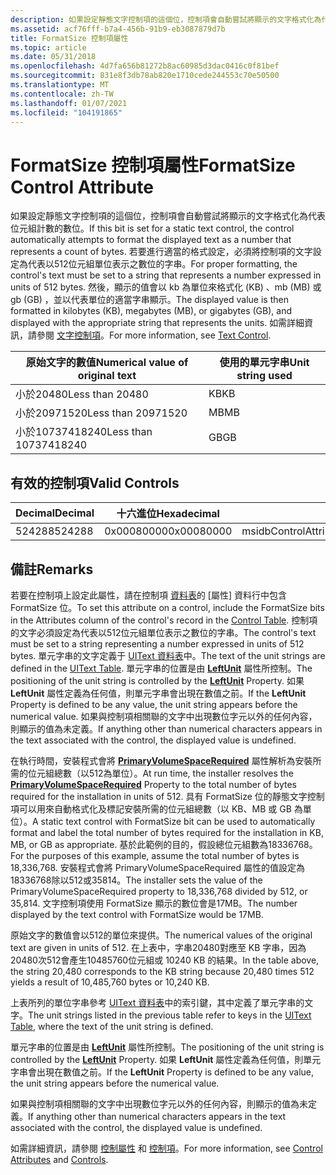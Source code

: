 ```yaml
---
description: 如果設定靜態文字控制項的這個位，控制項會自動嘗試將顯示的文字格式化為代表位元組計數的數位。
ms.assetid: acf76fff-b7a4-456b-91b9-eb3087879d7b
title: FormatSize 控制項屬性
ms.topic: article
ms.date: 05/31/2018
ms.openlocfilehash: 4d7fa656b81272b8ac60985d3dac0416c0f81bef
ms.sourcegitcommit: 831e8f3db78ab820e1710cede244553c70e50500
ms.translationtype: MT
ms.contentlocale: zh-TW
ms.lasthandoff: 01/07/2021
ms.locfileid: "104191865"
---
```

# <a name="formatsize-control-attribute"></a><span data-ttu-id="7c0e2-103">FormatSize 控制項屬性</span><span class="sxs-lookup"><span data-stu-id="7c0e2-103">FormatSize Control Attribute</span></span>

<span data-ttu-id="7c0e2-104">如果設定靜態文字控制項的這個位，控制項會自動嘗試將顯示的文字格式化為代表位元組計數的數位。</span><span class="sxs-lookup"><span data-stu-id="7c0e2-104">If this bit is set for a static text control, the control automatically attempts to format the displayed text as a number that represents a count of bytes.</span></span> <span data-ttu-id="7c0e2-105">若要進行適當的格式設定，必須將控制項的文字設定為代表以512位元組單位表示之數位的字串。</span><span class="sxs-lookup"><span data-stu-id="7c0e2-105">For proper formatting, the control's text must be set to a string that represents a number expressed in units of 512 bytes.</span></span> <span data-ttu-id="7c0e2-106">然後，顯示的值會以 kb 為單位來格式化 (KB) 、mb (MB) 或 gb (GB) ，並以代表單位的適當字串顯示。</span><span class="sxs-lookup"><span data-stu-id="7c0e2-106">The displayed value is then formatted in kilobytes (KB), megabytes (MB), or gigabytes (GB), and displayed with the appropriate string that represents the units.</span></span> <span data-ttu-id="7c0e2-107">如需詳細資訊，請參閱 [文字控制項](text-control.md)。</span><span class="sxs-lookup"><span data-stu-id="7c0e2-107">For more information, see [Text Control](text-control.md).</span></span>



| <span data-ttu-id="7c0e2-108">原始文字的數值</span><span class="sxs-lookup"><span data-stu-id="7c0e2-108">Numerical value of original text</span></span> | <span data-ttu-id="7c0e2-109">使用的單元字串</span><span class="sxs-lookup"><span data-stu-id="7c0e2-109">Unit string used</span></span> |
|----------------------------------|------------------|
| <span data-ttu-id="7c0e2-110">小於20480</span><span class="sxs-lookup"><span data-stu-id="7c0e2-110">Less than 20480</span></span>                  | <span data-ttu-id="7c0e2-111">KB</span><span class="sxs-lookup"><span data-stu-id="7c0e2-111">KB</span></span>               |
| <span data-ttu-id="7c0e2-112">小於20971520</span><span class="sxs-lookup"><span data-stu-id="7c0e2-112">Less than 20971520</span></span>               | <span data-ttu-id="7c0e2-113">MB</span><span class="sxs-lookup"><span data-stu-id="7c0e2-113">MB</span></span>               |
| <span data-ttu-id="7c0e2-114">小於10737418240</span><span class="sxs-lookup"><span data-stu-id="7c0e2-114">Less than 10737418240</span></span>            | <span data-ttu-id="7c0e2-115">GB</span><span class="sxs-lookup"><span data-stu-id="7c0e2-115">GB</span></span>               |



 

## <a name="valid-controls"></a><span data-ttu-id="7c0e2-116">有效的控制項</span><span class="sxs-lookup"><span data-stu-id="7c0e2-116">Valid Controls</span></span>



| <span data-ttu-id="7c0e2-117">Decimal</span><span class="sxs-lookup"><span data-stu-id="7c0e2-117">Decimal</span></span> | <span data-ttu-id="7c0e2-118">十六進位</span><span class="sxs-lookup"><span data-stu-id="7c0e2-118">Hexadecimal</span></span> | <span data-ttu-id="7c0e2-119">控制</span><span class="sxs-lookup"><span data-stu-id="7c0e2-119">Control</span></span>                          |
|---------|-------------|----------------------------------|
| <span data-ttu-id="7c0e2-120">524288</span><span class="sxs-lookup"><span data-stu-id="7c0e2-120">524288</span></span>  | <span data-ttu-id="7c0e2-121">0x00080000</span><span class="sxs-lookup"><span data-stu-id="7c0e2-121">0x00080000</span></span>  | <span data-ttu-id="7c0e2-122">msidbControlAttributesFormatSize</span><span class="sxs-lookup"><span data-stu-id="7c0e2-122">msidbControlAttributesFormatSize</span></span> |



 

## <a name="remarks"></a><span data-ttu-id="7c0e2-123">備註</span><span class="sxs-lookup"><span data-stu-id="7c0e2-123">Remarks</span></span>

<span data-ttu-id="7c0e2-124">若要在控制項上設定此屬性，請在控制項 [資料表](control-table.md)的 [屬性] 資料行中包含 FormatSize 位。</span><span class="sxs-lookup"><span data-stu-id="7c0e2-124">To set this attribute on a control, include the FormatSize bits in the Attributes column of the control's record in the [Control Table](control-table.md).</span></span> <span data-ttu-id="7c0e2-125">控制項的文字必須設定為代表以512位元組單位表示之數位的字串。</span><span class="sxs-lookup"><span data-stu-id="7c0e2-125">The control's text must be set to a string representing a number expressed in units of 512 bytes.</span></span> <span data-ttu-id="7c0e2-126">單元字串的文字定義于 [UIText 資料表](uitext-table.md)中。</span><span class="sxs-lookup"><span data-stu-id="7c0e2-126">The text of the unit strings are defined in the [UIText Table](uitext-table.md).</span></span> <span data-ttu-id="7c0e2-127">單元字串的位置是由 [**LeftUnit**](leftunit.md) 屬性所控制。</span><span class="sxs-lookup"><span data-stu-id="7c0e2-127">The positioning of the unit string is controlled by the [**LeftUnit**](leftunit.md) Property.</span></span> <span data-ttu-id="7c0e2-128">如果 **LeftUnit** 屬性定義為任何值，則單元字串會出現在數值之前。</span><span class="sxs-lookup"><span data-stu-id="7c0e2-128">If the **LeftUnit** Property is defined to be any value, the unit string appears before the numerical value.</span></span> <span data-ttu-id="7c0e2-129">如果與控制項相關聯的文字中出現數位字元以外的任何內容，則顯示的值為未定義。</span><span class="sxs-lookup"><span data-stu-id="7c0e2-129">If anything other than numerical characters appears in the text associated with the control, the displayed value is undefined.</span></span>

<span data-ttu-id="7c0e2-130">在執行時間，安裝程式會將 [**PrimaryVolumeSpaceRequired**](primaryvolumespacerequired.md) 屬性解析為安裝所需的位元組總數（以512為單位）。</span><span class="sxs-lookup"><span data-stu-id="7c0e2-130">At run time, the installer resolves the [**PrimaryVolumeSpaceRequired**](primaryvolumespacerequired.md) Property to the total number of bytes required for the installation in units of 512.</span></span> <span data-ttu-id="7c0e2-131">具有 FormatSize 位的靜態文字控制項可以用來自動格式化及標記安裝所需的位元組總數（以 KB、MB 或 GB 為單位）。</span><span class="sxs-lookup"><span data-stu-id="7c0e2-131">A static text control with FormatSize bit can be used to automatically format and label the total number of bytes required for the installation in KB, MB, or GB as appropriate.</span></span> <span data-ttu-id="7c0e2-132">基於此範例的目的，假設總位元組數為18336768。</span><span class="sxs-lookup"><span data-stu-id="7c0e2-132">For the purposes of this example, assume the total number of bytes is 18,336,768.</span></span> <span data-ttu-id="7c0e2-133">安裝程式會將 PrimaryVolumeSpaceRequired 屬性的值設定為18336768除以512或35814。</span><span class="sxs-lookup"><span data-stu-id="7c0e2-133">The installer sets the value of the PrimaryVolumeSpaceRequired property to 18,336,768 divided by 512, or 35,814.</span></span> <span data-ttu-id="7c0e2-134">文字控制項使用 FormatSize 顯示的數位會是17MB。</span><span class="sxs-lookup"><span data-stu-id="7c0e2-134">The number displayed by the text control with FormatSize would be 17MB.</span></span>

<span data-ttu-id="7c0e2-135">原始文字的數值會以512的單位來提供。</span><span class="sxs-lookup"><span data-stu-id="7c0e2-135">The numerical values of the original text are given in units of 512.</span></span> <span data-ttu-id="7c0e2-136">在上表中，字串20480對應至 KB 字串，因為20480次512會產生10485760位元組或 10240 KB 的結果。</span><span class="sxs-lookup"><span data-stu-id="7c0e2-136">In the table above, the string 20,480 corresponds to the KB string because 20,480 times 512 yields a result of 10,485,760 bytes or 10,240 KB.</span></span>

<span data-ttu-id="7c0e2-137">上表所列的單位字串參考 [UIText 資料表](uitext-table.md)中的索引鍵，其中定義了單元字串的文字。</span><span class="sxs-lookup"><span data-stu-id="7c0e2-137">The unit strings listed in the previous table refer to keys in the [UIText Table](uitext-table.md), where the text of the unit string is defined.</span></span>

<span data-ttu-id="7c0e2-138">單元字串的位置是由 [**LeftUnit**](leftunit.md) 屬性所控制。</span><span class="sxs-lookup"><span data-stu-id="7c0e2-138">The positioning of the unit string is controlled by the [**LeftUnit**](leftunit.md) Property.</span></span> <span data-ttu-id="7c0e2-139">如果 **LeftUnit** 屬性定義為任何值，則單元字串會出現在數值之前。</span><span class="sxs-lookup"><span data-stu-id="7c0e2-139">If the **LeftUnit** Property is defined to be any value, the unit string appears before the numerical value.</span></span>

<span data-ttu-id="7c0e2-140">如果與控制項相關聯的文字中出現數位字元以外的任何內容，則顯示的值為未定義。</span><span class="sxs-lookup"><span data-stu-id="7c0e2-140">If anything other than numerical characters appears in the text associated with the control, the displayed value is undefined.</span></span>

<span data-ttu-id="7c0e2-141">如需詳細資訊，請參閱 [控制屬性](control-attributes.md) 和 [控制項](controls.md)。</span><span class="sxs-lookup"><span data-stu-id="7c0e2-141">For more information, see [Control Attributes](control-attributes.md) and [Controls](controls.md).</span></span>

 

 



